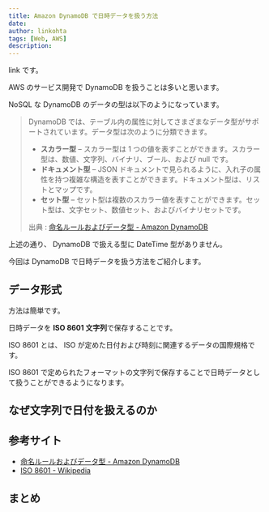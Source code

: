 ```yaml
---
title: Amazon DynamoDB で日時データを扱う方法
date: 
author: linkohta
tags: [Web, AWS]
description: 
---
```


link です。

AWS のサービス開発で DynamoDB を扱うことは多いと思います。

NoSQL な DynamoDB のデータの型は以下のようになっています。

>DynamoDB では、テーブル内の属性に対してさまざまなデータ型がサポートされています。データ型は次のように分類できます。
>
>- **スカラー型** – スカラー型は 1 つの値を表すことができます。スカラー型は、数値、文字列、バイナリ、ブール、および null です。
>- **ドキュメント型** – JSON ドキュメントで見られるように、入れ子の属性を持つ複雑な構造を表すことができます。ドキュメント型は、リストとマップです。
>- **セット型** – セット型は複数のスカラー値を表すことができます。セット型は、文字セット、数値セット、およびバイナリセットです。
>
>出典 : [命名ルールおよびデータ型 - Amazon DynamoDB](https://docs.aws.amazon.com/ja_jp/amazondynamodb/latest/developerguide/HowItWorks.NamingRulesDataTypes.html)

上述の通り、 DynamoDB で扱える型に DateTime 型がありません。

今回は DynamoDB で日時データを扱う方法をご紹介します。

## データ形式

方法は簡単です。

日時データを **ISO 8601 文字列**で保存することです。

ISO 8601 とは、 ISO が定めた日付および時刻に関連するデータの国際規格です。

ISO 8601 で定められたフォーマットの文字列で保存することで日時データとして扱うことができるようになります。

## なぜ文字列で日付を扱えるのか

## 参考サイト

- [命名ルールおよびデータ型 - Amazon DynamoDB](https://docs.aws.amazon.com/ja_jp/amazondynamodb/latest/developerguide/HowItWorks.NamingRulesDataTypes.html)
- [ISO 8601 - Wikipedia](https://en.wikipedia.org/wiki/ISO_8601#General_principles)

## まとめ